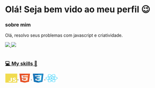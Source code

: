 # Olá! Seja bem vido ao meu perfil 😉

### sobre mim

Olá, resolvo seus problemas com javascript e criatividade.

<a href="https://github.com/BatatinhasFitas">
<img height="150em" src="https://github-readme-stats.vercel.app/api?username=BatatinhasFritas&show_icons=true&theme=onedark&include_all_commits=true&count_private=true"/>
<img height="150em" src="https://github-readme-stats.vercel.app/api/top-langs/?username=BatatinhasFritas&layout=compact&langs_count=7&theme=onedark"/>

<div style="display: inline_block"><br>
  <h3>💻 My skills 🧠</h3>
  <img align="center" height="30" width="40" src="https://raw.githubusercontent.com/devicons/devicon/master/icons/javascript/javascript-plain.svg">
  <img align="center" height="30" width="40" src="https://raw.githubusercontent.com/devicons/devicon/master/icons/html5/html5-original.svg">
  <img align="center" height="30" width="40" src="https://raw.githubusercontent.com/devicons/devicon/master/icons/css3/css3-original.svg">
  <img align="center" height="30" width="40" src="https://raw.githubusercontent.com/devicons/devicon/2ae2a900d2f041da66e950e4d48052658d850630/icons/react/react-original.svg">
</div>
